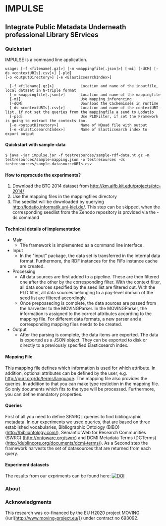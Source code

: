 # IMPULSE
## Integrate Public Metadata Underneath professional Library SErvices

### Quickstart

IMPULSE is a command line application.

```
usage: [-f <filename[.gz]>] [-m <mappingfile[.json]>] [-mi] [-dCM] [-ds <contextURIs[.csv]>] [-pld] 
[-o <outputDirectory>] [-e <ElasticsearchIndex>]
  
  [-f <filename[.gz]>]            Location and name of the inputfile, local dataset in N-triple format
  [-m <mappingfile[.json]>]       Location and name of the mappingfile 
  [-mi]                           Use mapping inferencing
  [-dCM]                          Download the Cachemisses in runtime
  [-ds <contextURIs[.csv]>]       Location and name of the contextURI-list, if not set the queries from the mappingfile a send to Lodatio
  [-pld]                          Use PLDFilter, if set the Framework is going to extract the contexts too.
  [-o <outputDirectory>]          Name of NQuad file with output
  [-e <ElasticsearchIndex>]       Name of Elasticsearch index to export output
```

#### Quickstart with sample-data 

```
$ java -jar impulse.jar -f testresources/sample-rdf-data.nt.gz -m testresources/sample-mapping.json -o testresources -ds testresources/sample-datasourceURIs.csv

```
#### How to reprocude the experiments?

  1. Download the BTC 2014 dataset from http://km.aifb.kit.edu/projects/btc-2014/
  2. Use the mapping files in the mappingfiles directory
  3. The seedlist will be downloaded by querying http://lodatio.informatik.uni-kiel.de/. This step can be skipped, when the corresponding seedlist from the Zenodo repository is provided via the -ds command 
  
 #### Technical details of implementation
* Main
   * The framework is implemented as a command line interface.  
* Input
   * In the "input" package, the data set is transferred in the internal data format.  Furthermore, the RDF instances for the FiFo    instance cache are created.    
* Processing
   * All data sources are first added to a pipeline. These are then filtered one after the other by the corresponding filter. With the context filter, all data sources specified by the seed list are filtered out. With the PLD filter, all data sources belonging to a pay-level domain of the seed list are filtered accordingly. 
   * Once prepossecing is complete, the data sources are passed from the harvester to the MOVINGParser. In the MOVINGParser, the information is assigned to the correct attributes according to the mapping file. For different data formats, a new parser and a corresponding mapping files needs to be created.
* Output
   * After the parsing is complete, the data items are exported. The data is exported as a JSON object. They can be exported to disk or directly to a previously specified Elasticsearch index.


  
 #### Mapping File
This mapping file defines which information is used for which attribute. In addition, optional attributes can be defined by the user, e.g. http://purl.org/dc/terms/language. 
The mapping file also provides the queries. In addition to that you can make type restiction in the mapping file. So only documents which fits to the type will be processed. Furthermore, you can define mandatory properties.
  


#### Queries
First of all you need to define SPARQL queries to find bibliographic metadata. In our experiments we used queries, that are based on three established vocabularies, Bibliographic Ontology (BIBO)(http://bibliontology.com/), Semantic Web for Research Communities (SWRC) (http://ontoware.org/swrc) and DCMI Metadata Terms (DCTerms)(http://dublincore.org/documents/dcmi-terms/). 
As a Second step the framework harvests the set of datasources that are returned from each query.

#### Experiment datasets
The results from our expriments can be found here: [![DOI](https://zenodo.org/badge/DOI/10.5281/zenodo.2553811.svg)](https://doi.org/10.5281/zenodo.2553811)


### About


### Acknowledgments
This research was co-financed by the EU H2020 project MOVING (\url{http://www.moving-project.eu/}) under contract no 693092.


